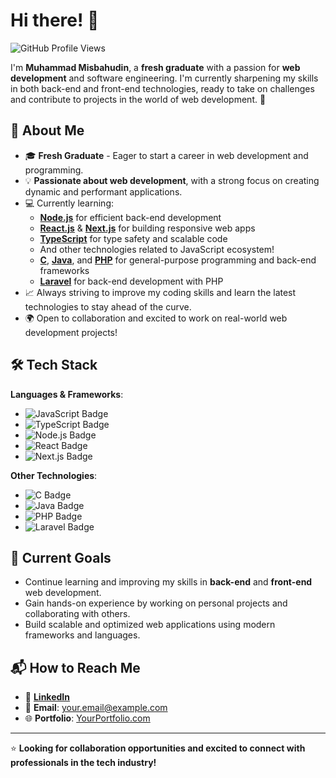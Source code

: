 # Hi there! 👋

![GitHub Profile Views](https://komarev.com/ghpvc/?username=username&color=blue)  

I'm **Muhammad Misbahudin**, a **fresh graduate** with a passion for **web development** and software engineering. I'm currently sharpening my skills in both back-end and front-end technologies, ready to take on challenges and contribute to projects in the world of web development. 🌱

## 🚀 About Me
- 🎓 **Fresh Graduate** - Eager to start a career in web development and programming.
- 💡 **Passionate about web development**, with a strong focus on creating dynamic and performant applications.
- 💻 Currently learning:
  - **[Node.js](https://nodejs.org/)** for efficient back-end development  
  - **[React.js](https://reactjs.org/)** & **[Next.js](https://nextjs.org/)** for building responsive web apps
  - **[TypeScript](https://www.typescriptlang.org/)** for type safety and scalable code
  - And other technologies related to JavaScript ecosystem!
  - **[C](https://en.wikipedia.org/wiki/C_(programming_language))**, **[Java](https://www.java.com/en/)**, and **[PHP](https://www.php.net/)** for general-purpose programming and back-end frameworks
  - **[Laravel](https://laravel.com/)** for back-end development with PHP
- 📈 Always striving to improve my coding skills and learn the latest technologies to stay ahead of the curve.
- 🌍 Open to collaboration and excited to work on real-world web development projects!

## 🛠️ Tech Stack
**Languages & Frameworks**:
- ![JavaScript Badge](https://img.shields.io/badge/JavaScript-F7DF1E?style=flat&logo=javascript&logoColor=black)
- ![TypeScript Badge](https://img.shields.io/badge/TypeScript-007ACC?style=flat&logo=typescript&logoColor=white)
- ![Node.js Badge](https://img.shields.io/badge/Node.js-339933?style=flat&logo=node.js&logoColor=white)
- ![React Badge](https://img.shields.io/badge/React-20232A?style=flat&logo=react&logoColor=61DAFB)
- ![Next.js Badge](https://img.shields.io/badge/Next.js-000000?style=flat&logo=next.js&logoColor=white)

**Other Technologies**:
- ![C Badge](https://img.shields.io/badge/C-00599C?style=flat&logo=c&logoColor=white)
- ![Java Badge](https://img.shields.io/badge/Java-007396?style=flat&logo=java&logoColor=white)
- ![PHP Badge](https://img.shields.io/badge/PHP-8993BE?style=flat&logo=php&logoColor=white)
- ![Laravel Badge](https://img.shields.io/badge/Laravel-FF2D20?style=flat&logo=laravel&logoColor=white)

## 🌱 Current Goals
- Continue learning and improving my skills in **back-end** and **front-end** web development.
- Gain hands-on experience by working on personal projects and collaborating with others.
- Build scalable and optimized web applications using modern frameworks and languages.

## 📬 How to Reach Me
- 💼 **[LinkedIn](https://linkedin.com/in/yourusername)**  
- 📧 **Email**: [your.email@example.com](mailto:your.email@example.com)  
- 🌐 **Portfolio**: [YourPortfolio.com](https://yourportfolio.com)

---

⭐ **Looking for collaboration opportunities and excited to connect with professionals in the tech industry!**
